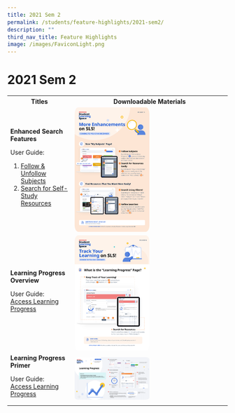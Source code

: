 ```yaml
---
title: 2021 Sem 2
permalink: /students/feature-highlights/2021-sem2/
description: ""
third_nav_title: Feature Highlights
image: /images/FaviconLight.png
---
```

<h1 id="r16-posters">2021 Sem 2</h1>
<style>
img {
border-radius: 5%;
}
</style>
<table>
<tbody><tr>
<th style="text-align: center;">Titles</th>
<th style="text-align: center;">Downloadable Materials</th>
</tr>
<tr>
<td style="text-align: left;">
<strong>Enhanced Search Features</strong>
<p>User Guide:</p>
<ol>
<li><a target="_blank" href="/student-user-guide/organise/follow-and-unfollow-subjects/">Follow &amp; Unfollow Subjects</a></li>
<li><a target="_blank" href="/student-user-guide/discover/search-for-self-study-resources/">Search for Self-Study Resources</a></li>
</ol>
</td>
<td>
<a target="_blank" href="/files/Marcomms/Feature%20Highlights/R16%20(2%20of%202)%20Students_Enhanced%20Search%20Features.pdf">
<img style="width: 50%;" alt="Enhanced Search Features" src="/images/1Student/Marcomms/R16%20(2_2)%20Students_Enhanced%20Search%20Features.png">
</a>
</td>
</tr>
<tr>
<td style="text-align: left;">
<strong>Learning Progress Overview</strong>
<p>User Guide:<br>
<a target="_blank" href="/student-user-guide/track-progress/access-learning-progress/">Access Learning Progress</a></p>
</td>
<td>
<a target="_blank" href="/files/Marcomms/Feature%20Highlights/R16%20(1%20of%202)%20Students_Learning%20Progress.pdf">
<img style="width: 50%;" alt="Learning Progress Overview" src="/images/1Student/Marcomms/R16%20(1_2)%20Students_Learning%20Progress.png">
</a>
</td>
</tr>
<tr>
<td style="text-align: left;">
<strong>Learning Progress Primer</strong>
<p>User Guide:<br>
<a target="_blank" href="/student-user-guide/track-progress/access-learning-progress/">Access Learning Progress</a></p>
</td>
<td>
<a target="_blank" href="/files/Marcomms/Feature%20Highlights/R16%20Learning%20Progress%20Student%20(Student%20Primer).pdf">
<img style="width: 50%;" alt="Learning Progress Primer" src="/images/1Student/Marcomms/R16%20Learning%20Progress%20Student%20(Student%20Primer).png">
</a>
</td>
</tr>
</tbody></table>